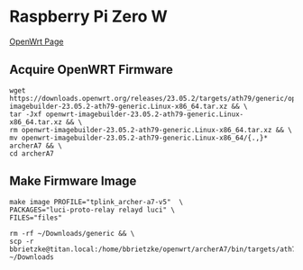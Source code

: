 # Raspberry Pi Zero W
[OpenWrt Page](https://openwrt.org/toh/tp-link/archer_a7_v5)

## Acquire OpenWRT Firmware
```
wget https://downloads.openwrt.org/releases/23.05.2/targets/ath79/generic/openwrt-imagebuilder-23.05.2-ath79-generic.Linux-x86_64.tar.xz && \
tar -Jxf openwrt-imagebuilder-23.05.2-ath79-generic.Linux-x86_64.tar.xz && \
rm openwrt-imagebuilder-23.05.2-ath79-generic.Linux-x86_64.tar.xz && \
mv openwrt-imagebuilder-23.05.2-ath79-generic.Linux-x86_64/{.,}* archerA7 && \
cd archerA7
```

## Make Firmware Image
```
make image PROFILE="tplink_archer-a7-v5"  \
PACKAGES="luci-proto-relay relayd luci" \
FILES="files"
```

```
rm -rf ~/Downloads/generic && \
scp -r bbrietzke@titan.local:/home/bbrietzke/openwrt/archerA7/bin/targets/ath79/generic ~/Downloads
